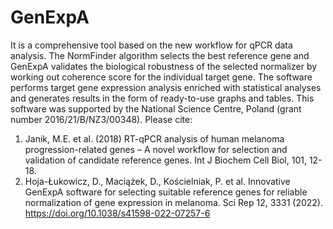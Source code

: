 # GenExpA
It is a comprehensive tool based on the new workflow for qPCR data analysis. The NormFinder algorithm selects the best reference gene and GenExpA validates the biological robustness of the selected normalizer by working out coherence score for the individual target gene. The software performs target gene expression analysis enriched with statistical analyses and generates results in the form of ready-to-use graphs and tables. 
This software was supported by the National Science Centre, Poland (grant number 2016/21/B/NZ3/00348).                                                                        Please cite: 
1) Janik, M.E. et al. (2018) RT-qPCR analysis of human melanoma progression-related genes – A novel workflow for selection and validation of candidate reference genes. Int J Biochem Cell Biol, 101, 12-18. 
2) Hoja-Łukowicz, D., Maciążek, D., Kościelniak, P. et al. Innovative GenExpA software for selecting suitable reference genes for reliable normalization of gene expression in melanoma. Sci Rep 12, 3331 (2022). https://doi.org/10.1038/s41598-022-07257-6
